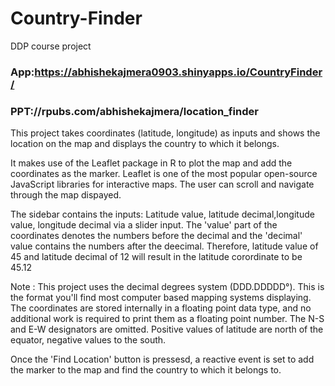 # Country-Finder
DDP course project

### App:https://abhishekajmera0903.shinyapps.io/CountryFinder/

### PPT://rpubs.com/abhishekajmera/location_finder


This project takes coordinates (latitude, longitude) as inputs and shows the location on the map and displays the country to which it belongs. 

It makes use of the Leaflet package in R to plot the map and add the coordinates as the marker. Leaflet is one of the most popular open-source JavaScript libraries for interactive maps. The user can scroll and navigate through the map dispayed.

The sidebar contains the inputs: Latitude value, latitude decimal,longitude value, longitude decimal via a slider input. The 'value' part of the coordinates denotes the numbers before the decimal and the 'decimal' value contains the numbers after the deecimal. Therefore, latitude value of 45 and latitude decimal of 12 will result in the latitude corordinate to be 45.12

Note : This project uses the decimal degrees system (DDD.DDDDD°). This is the format you'll find most computer based mapping systems displaying. The coordinates are stored internally in a floating point data type, and no additional work is required to print them as a floating point number.
The N-S and E-W designators are omitted. Positive values of latitude are north of the equator, negative values to the south.

Once the 'Find Location' button is pressesd, a reactive event is set to add the marker to the map and find the country to which it belongs to.



